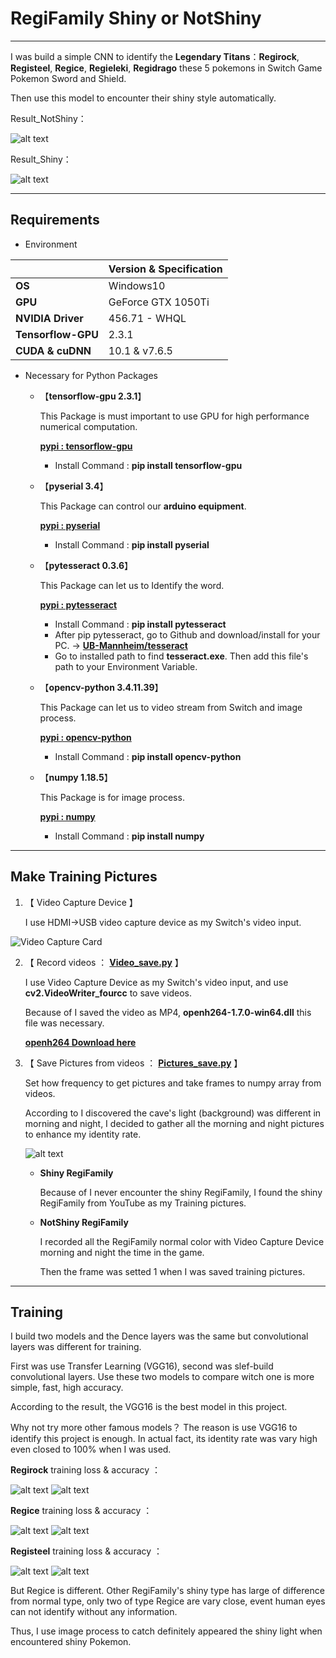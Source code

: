 # RegiFamily Shiny or NotShiny
---
I was build a simple CNN to identify the **Legendary Titans**：**Regirock**, **Registeel**, **Regice**, **Regieleki**,  **Regidrago** these 5 pokemons  in Switch Game Pokemon Sword and Shield.

Then use this model to encounter their shiny style automatically.

Result_NotShiny：

![alt text](https://raw.githubusercontent.com/ahoucbvtw/RegiFamily_shiny/master/Picture/Result_377_NotShiny_morning0.jpg "Not Shiny Regirock！！")

Result_Shiny：

![alt text](https://raw.githubusercontent.com/ahoucbvtw/RegiFamily_shiny/master/Picture/ShinyResult_377.jpg "Shiny Regirock！！")

---
## Requirements
- Environment

|| Version & Specification | 
|---------|---------| 
| **OS** | Windows10 |
| **GPU** | GeForce GTX 1050Ti |
| **NVIDIA Driver** | 456.71 - WHQL |
| **Tensorflow-GPU** | 2.3.1 |
| **CUDA & cuDNN** | 10.1 & v7.6.5 |

- Necessary for Python Packages
  - 【**tensorflow-gpu 2.3.1**】
  
    This Package is must important to use GPU for high performance numerical computation.

    **[pypi : tensorflow-gpu](https://pypi.org/project/tensorflow-gpu/)**
    - Install Command : **pip install tensorflow-gpu**

  - 【**pyserial 3.4**】

    This Package can control our **arduino equipment**.

    **[pypi : pyserial](https://pypi.org/project/pyserial/)**
    - Install Command : **pip install pyserial**

  - 【**pytesseract 0.3.6**】

    This Package can let us to Identify the word.

    **[pypi : pytesseract](https://pypi.org/project/pytesseract/)**
    - Install Command : **pip install pytesseract**
    - After pip pytesseract, go to Github and download/install for your PC. → **[UB-Mannheim/tesseract](https://github.com/UB-Mannheim/tesseract/wiki)**
    - Go to installed path to find **tesseract.exe**.  Then add this file's path to your Environment Variable.
  
  - 【**opencv-python 3.4.11.39**】

    This Package can let us to video stream from Switch and image process.

    **[pypi : opencv-python](https://pypi.org/project/opencv-python/)**
    - Install Command : **pip install opencv-python**

  - 【**numpy 1.18.5**】

    This Package is for image process.

    **[pypi : numpy](https://pypi.org/project/numpy/)**
    - Install Command : **pip install numpy**

---
## Make Training Pictures
1. 【 Video Capture Device 】

 	I use HDMI→USB video capture device as my Switch's video input.
  
  ![Video Capture Card](https://raw.githubusercontent.com/ahoucbvtw/RegiFamily_shiny/master/Picture/VideoCaptureDevice.png)

2. 【 Record videos ： [**Video_save.py**](https://github.com/ahoucbvtw/RegiFamily_shiny/blob/master/Video_save.py) 】

	I use Video Capture Device as my Switch's video input, and use **cv2.VideoWriter_fourcc** to save videos. 
    
    Because of I saved the video as MP4,  **openh264-1.7.0-win64.dll**  this file was necessary.
  
   [**openh264 Download here**](https://github.com/cisco/openh264/releases)
   
3. 【 Save Pictures from videos ： [**Pictures_save.py**](https://github.com/ahoucbvtw/RegiFamily_shiny/blob/master/Pictures_save.py) 】
	
	Set how frequency to get pictures and take frames to numpy array from videos.
    
    According to I discovered the cave's light (background) was different in morning and night, I decided to gather all the morning and night pictures to enhance my identity rate.
    
    ![alt text](https://raw.githubusercontent.com/ahoucbvtw/RegiFamily_shiny/master/Picture/Morning_vs_night.jpg "Morning vs Night")
  
   - **Shiny RegiFamily**
   
     Because of I never encounter the shiny RegiFamily, I found the shiny RegiFamily from YouTube as my Training pictures.
   
   - **NotShiny RegiFamily**
   
     I recorded all the RegiFamily normal color with Video Capture Device morning and night the time in the game.
     
     Then the frame was setted 1 when I was saved training pictures.
     
---
## Training

I build two models and the Dence layers was the same but convolutional layers was different for training.

First was use Transfer Learning (VGG16), second was slef-build convolutional layers. Use these two models to compare witch one is more simple, fast, high accuracy.

According to the result, the VGG16 is the best model in this project.

Why not try more other famous models？ The reason is use VGG16 to identify this project is enough. In actual fact, its identity rate was vary high even closed to 100% when I was used.

**Regirock** training loss & accuracy ：

![alt text](https://raw.githubusercontent.com/ahoucbvtw/RegiFamily_shiny/master/Picture/VGG16_377_loss1.png "Regirock Training & Validation Loss")
![alt text](https://raw.githubusercontent.com/ahoucbvtw/RegiFamily_shiny/master/Picture/VGG16_377accurancy1.png "Regirock Training & Validation Accuracy")

**Regice** training loss & accuracy ：

![alt text](https://raw.githubusercontent.com/ahoucbvtw/RegiFamily_shiny/master/Picture/VGG16_378_loss1.png "Regice Training & Validation Loss")
![alt text](https://raw.githubusercontent.com/ahoucbvtw/RegiFamily_shiny/master/Picture/VGG16_378_accurancy1.png "Regice Training & Validation Accuracy")

**Registeel** training loss & accuracy ：

![alt text](https://raw.githubusercontent.com/ahoucbvtw/RegiFamily_shiny/master/Picture/VGG16_379loss1.png "Registeel Training & Validation Loss")
![alt text](https://raw.githubusercontent.com/ahoucbvtw/RegiFamily_shiny/master/Picture/VGG16_379accuracy1.png "Registeel Training & Validation Accuracy")

But Regice is different. Other RegiFamily's shiny type has large of difference from normal type, only two of type Regice are vary close, event human eyes can not identify without any information.

Thus, I use image process to catch definitely appeared the shiny light when encountered shiny Pokemon. 